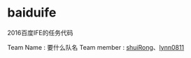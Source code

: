 # baiduife

2016百度IFE的任务代码

Team Name : 要什么队名
Team member : [shuiRong](https://shuirong.github.io/)、[lynn0811](https://github.com/Lynn081)


